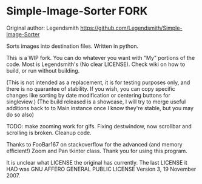# Simple-Image-Sorter FORK
Original author: Legendsmith https://github.com/Legendsmith/Simple-Image-Sorter

Sorts images into destination files. Written in python.

This is a WIP fork. You can do whatever you want with "My" portions of the code. Most is Legendsmith's (No clear LICENSE). Check wiki on how to build, or run without building.

(This is not intended as a replacement, it is for testing purposes only, and there is no quarantee of stability. If you wish, you can copy specific changes like sorting by date modification or centering buttons for singleview.) (The build released is a showcase, I will try to merge useful additions back to to Main instance once I know they're stable, but you may do so also)

TODO: make zooming work for gifs. Fixing destwindow, now scrollbar and scrolling is broken. Cleanup code.

Thanks to FooBar167 on stackoverflow for the advanced (and memory efficient!) Zoom and Pan tkinter class. Thank you for using this program.

It is unclear what LICENSE the original has currently. The last LICENSE it HAD was GNU AFFERO GENERAL PUBLIC LICENSE
                       Version 3, 19 November 2007.
